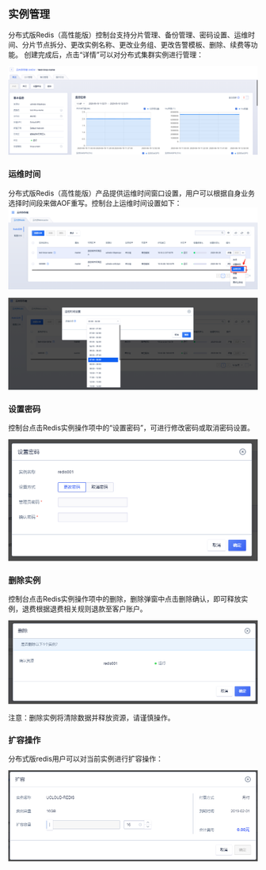 ## 实例管理

分布式版Redis（高性能版）控制台支持分片管理、备份管理、密码设置、运维时间、分片节点拆分、更改实例名称、更改业务组、更改告警模板、删除、续费等功能。
创建完成后，点击“详情”可以对分布式集群实例进行管理：

![image](/images/udredis202006004.png)

### 运维时间

分布式版Redis（高性能版）产品提供运维时间窗口设置，用户可以根据自身业务选择时间段来做AOF重写。控制台上运维时间设置如下：
![image](/images/udredis202006005.png)

![image](/images/udredis202006006.png)

### 设置密码

控制台点击Redis实例操作项中的“设置密码”，可进行修改密码或取消密码设置。

![image](/images/redis052901.png)

### 删除实例

控制台点击Redis实例操作项中的删除，删除弹窗中点击删除确认，即可释放实例，退费根据退费相关规则退款至客户账户。

![image](/images/redis052903.png)

注意：删除实例将清除数据并释放资源，请谨慎操作。

### 扩容操作

分布式版redis用户可以对当前实例进行扩容操作：

![image](/images/redisv404.png)
